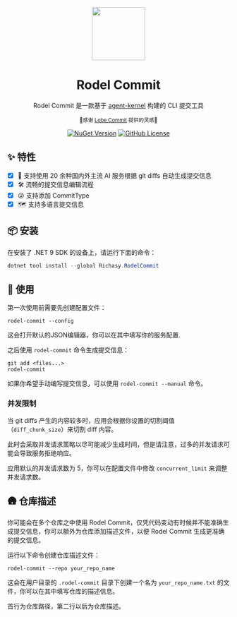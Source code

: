 <div align="center"><a name="readme-top"></a>
<img height="120" src="https://img.picui.cn/free/2025/02/24/67bc7e06c62b3.png">

<h1>Rodel Commit</h1>

Rodel Commit 是一款基于 [agent-kernel](https://github.com/Richasy/agent-kernel) 构建的 CLI 提交工具

<small>🩷感谢 [Lobe Commit](https://github.com/lobehub/lobe-cli-toolbox/packages/lobe-commit) 提供的灵感🩷</small>

[![NuGet Version](https://img.shields.io/nuget/v/Richasy.RodelCommit)](https://www.nuget.org/packages/Richasy.RodelCommit)
[![GitHub License](https://img.shields.io/github/license/Richasy/Rodel.Agent)](https://www.github.com/Richasy/Rodel.Agent)

</div>

## ✨ 特性

- [x] 🤯 支持使用 20 余种国内外主流 AI 服务根据 git diffs 自动生成提交信息
- [x] 🛠️ 流畅的提交信息编辑流程
- [x] 😜 支持添加 CommitType
- [x] 🗺️ 支持多语言提交信息

## 📦 安装

在安装了 .NET 9 SDK 的设备上，请运行下面的命令：

```powershell
dotnet tool install --global Richasy.RodelCommit
```

## 🤯 使用

第一次使用前需要先创建配置文件：

```shell
rodel-commit --config
```

这会打开默认的JSON编辑器，你可以在其中填写你的服务配置.

之后使用 `rodel-commit` 命令生成提交信息：

```shell
git add <files...>
rodel-commit
```

如果你希望手动编写提交信息，可以使用 `rodel-commit --manual` 命令。

### 并发限制

当 git diffs 产生的内容较多时，应用会根据你设置的切割阈值（`diff_chunk_size`）来切割 diff 内容。

此时会采取并发请求策略以尽可能减少生成时间，但是请注意，过多的并发请求可能会导致服务拒绝响应。

应用默认的并发请求数为 5，你可以在配置文件中修改 `concurrent_limit` 来调整并发请求数。

## 🛖 仓库描述

你可能会在多个仓库之中使用 Rodel Commit，仅凭代码变动有时候并不能准确生成提交信息，你可以额外为仓库添加描述文件，以便 Rodel Commit 生成更准确的提交信息。

运行以下命令创建仓库描述文件：

```shell
rodel-commit --repo your_repo_name
```

这会在用户目录的 `.rodel-commit` 目录下创建一个名为 `your_repo_name.txt` 的文件，你可以在其中填写仓库的描述信息。

首行为仓库路径，第二行以后为仓库描述。